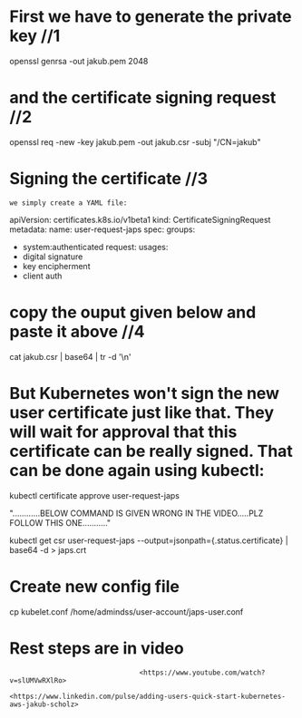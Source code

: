 # First we have to generate the private key //1

openssl genrsa -out jakub.pem 2048


# and the certificate signing request //2

openssl req -new -key jakub.pem -out jakub.csr -subj "/CN=jakub"


# Signing the certificate //3

    we simply create a YAML file:
apiVersion: certificates.k8s.io/v1beta1
kind: CertificateSigningRequest
metadata:
  name: user-request-japs
spec:
  groups:
  - system:authenticated
  request: <output-of-step-4>
  usages:
  - digital signature
  - key encipherment
  - client auth
  
# copy the ouput given below and paste it above //4

cat jakub.csr | base64 | tr -d '\n'
  
  
# But Kubernetes won't sign the new user certificate just like that. They will wait for approval that this certificate can be really signed. That can be done again using kubectl:


kubectl certificate approve user-request-japs

"............BELOW COMMAND IS GIVEN WRONG IN THE VIDEO.....PLZ FOLLOW THIS ONE..........."


kubectl get csr user-request-japs --output=jsonpath={.status.certificate} | base64 -d > japs.crt

# Create new config file

cp kubelet.conf /home/admindss/user-account/japs-user.conf


# Rest steps are in video

                                    <https://www.youtube.com/watch?v=slUMVwRXlRo>
                                    <https://www.linkedin.com/pulse/adding-users-quick-start-kubernetes-aws-jakub-scholz>

